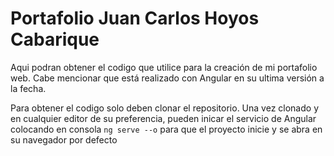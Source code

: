 # Portafolio **Juan Carlos Hoyos Cabarique**

Aqui podran obtener el codigo que utilice para la creación de mi portafolio web.
Cabe mencionar que está realizado con Angular en su ultima versión a la fecha.

Para obtener el codigo solo deben clonar el repositorio.
Una vez clonado y en cualquier editor de su preferencia, pueden inicar el servicio de Angular colocando en consola `ng serve --o` para que el proyecto inicie y se abra en su navegador por defecto
